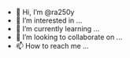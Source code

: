 - 👋 Hi, I’m @ra250y
- 👀 I’m interested in ...
- 🌱 I’m currently learning ...
- 💞️ I’m looking to collaborate on ...
- 📫 How to reach me ...

<!---
ra250y/ra250y is a ✨ special ✨ repository because its `README.md` (this file) appears on your GitHub profile.
You can click the Preview link to take a look at your changes.
--->
